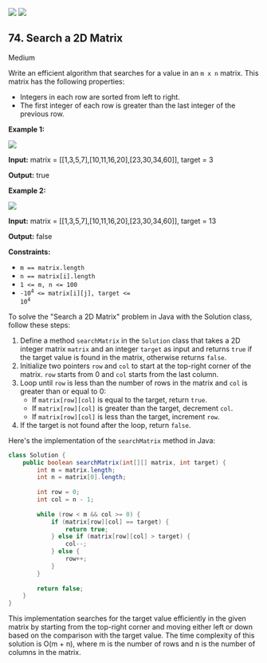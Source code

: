 [![](https://img.shields.io/github/stars/javadev/LeetCode-in-Java?label=Stars&style=flat-square)](https://github.com/javadev/LeetCode-in-Java)
[![](https://img.shields.io/github/forks/javadev/LeetCode-in-Java?label=Fork%20me%20on%20GitHub%20&style=flat-square)](https://github.com/javadev/LeetCode-in-Java/fork)

## 74\. Search a 2D Matrix

Medium

Write an efficient algorithm that searches for a value in an `m x n` matrix. This matrix has the following properties:

*   Integers in each row are sorted from left to right.
*   The first integer of each row is greater than the last integer of the previous row.

**Example 1:**

![](https://assets.leetcode.com/uploads/2020/10/05/mat.jpg)

**Input:** matrix = \[\[1,3,5,7],[10,11,16,20],[23,30,34,60]], target = 3

**Output:** true 

**Example 2:**

![](https://assets.leetcode.com/uploads/2020/10/05/mat2.jpg)

**Input:** matrix = \[\[1,3,5,7],[10,11,16,20],[23,30,34,60]], target = 13

**Output:** false 

**Constraints:**

*   `m == matrix.length`
*   `n == matrix[i].length`
*   `1 <= m, n <= 100`
*   <code>-10<sup>4</sup> <= matrix[i][j], target <= 10<sup>4</sup></code>

To solve the "Search a 2D Matrix" problem in Java with the Solution class, follow these steps:

1. Define a method `searchMatrix` in the `Solution` class that takes a 2D integer matrix `matrix` and an integer `target` as input and returns `true` if the target value is found in the matrix, otherwise returns `false`.
2. Initialize two pointers `row` and `col` to start at the top-right corner of the matrix. `row` starts from 0 and `col` starts from the last column.
3. Loop until `row` is less than the number of rows in the matrix and `col` is greater than or equal to 0:
   - If `matrix[row][col]` is equal to the target, return `true`.
   - If `matrix[row][col]` is greater than the target, decrement `col`.
   - If `matrix[row][col]` is less than the target, increment `row`.
4. If the target is not found after the loop, return `false`.

Here's the implementation of the `searchMatrix` method in Java:

```java
class Solution {
    public boolean searchMatrix(int[][] matrix, int target) {
        int m = matrix.length;
        int n = matrix[0].length;
        
        int row = 0;
        int col = n - 1;
        
        while (row < m && col >= 0) {
            if (matrix[row][col] == target) {
                return true;
            } else if (matrix[row][col] > target) {
                col--;
            } else {
                row++;
            }
        }
        
        return false;
    }
}
```

This implementation searches for the target value efficiently in the given matrix by starting from the top-right corner and moving either left or down based on the comparison with the target value. The time complexity of this solution is O(m + n), where m is the number of rows and n is the number of columns in the matrix.